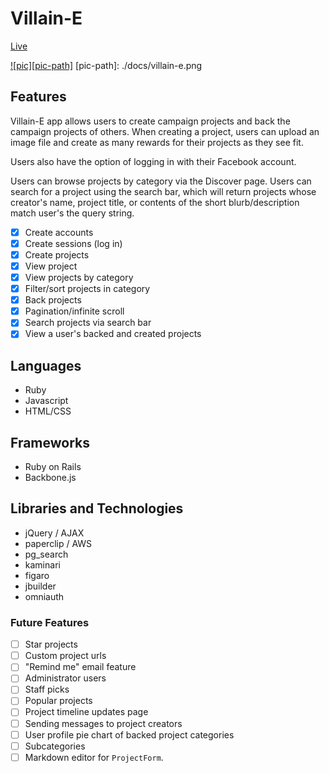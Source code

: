 # Villain-E

[Live][heroku]

[heroku]: http://villain-e.judylong.xyz

[![pic][pic-path]][heroku]
[pic-path]: ./docs/villain-e.png

## Features
Villain-E app allows users to create campaign projects and back the campaign projects of others. When creating a project, users can upload an image file and create as many rewards for their projects as they see fit.

Users also have the option of logging in with their Facebook account.

Users can browse projects by category via the Discover page. Users can search for a project using the search bar, which will return projects whose creator's name, project title, or contents of the short blurb/description match user's the query string.

- [x] Create accounts
- [x] Create sessions (log in)
- [x] Create projects
- [x] View project
- [x] View projects by category
- [x] Filter/sort projects in category
- [x] Back projects
- [x] Pagination/infinite scroll
- [x] Search projects via search bar
- [x] View a user's backed and created projects

## Languages
- Ruby
- Javascript
- HTML/CSS

## Frameworks
- Ruby on Rails
- Backbone.js

## Libraries and Technologies
- jQuery / AJAX
- paperclip / AWS
- pg_search
- kaminari
- figaro
- jbuilder
- omniauth

### Future Features
- [ ] Star projects
- [ ] Custom project urls
- [ ] "Remind me" email feature
- [ ] Administrator users
- [ ] Staff picks
- [ ] Popular projects
- [ ] Project timeline updates page
- [ ] Sending messages to project creators
- [ ] User profile pie chart of backed project categories
- [ ] Subcategories
- [ ] Markdown editor for `ProjectForm`.
